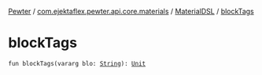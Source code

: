 [Pewter](../../index.md) / [com.ejektaflex.pewter.api.core.materials](../index.md) / [MaterialDSL](index.md) / [blockTags](./block-tags.md)

# blockTags

`fun blockTags(vararg blo: `[`String`](https://kotlinlang.org/api/latest/jvm/stdlib/kotlin/-string/index.html)`): `[`Unit`](https://kotlinlang.org/api/latest/jvm/stdlib/kotlin/-unit/index.html)